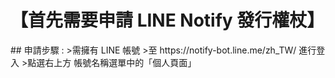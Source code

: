 <h1>【首先需要申請 LINE Notify 發行權杖】</h1>
## 申請步驟 : 
>需擁有 LINE 帳號
>至 https://notify-bot.line.me/zh_TW/ 進行登入
>點選右上方 帳號名稱選單中的「個人頁面」

